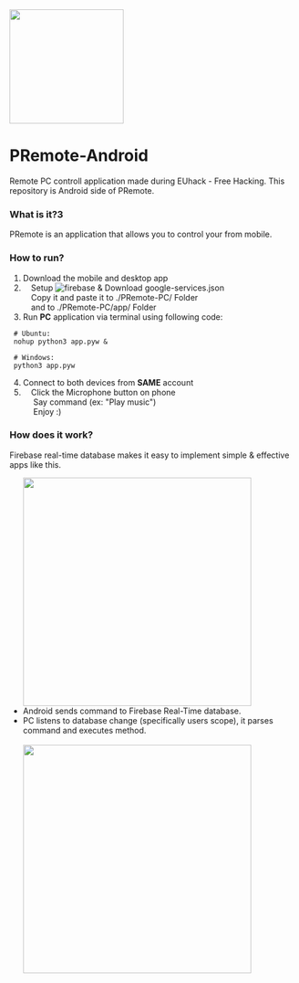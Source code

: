 <img src="https://user-images.githubusercontent.com/37747169/38216106-d74a953e-36da-11e8-9028-684ea87c70fa.png" width=200>
<br>

# PRemote-Android
Remote PC controll application made during EUhack - Free Hacking.
This repository is Android side of PRemote.

### What is it?3
PRemote is an application that allows you to control your from mobile.

### How to run?

1. Download the mobile and desktop app
2. &emsp;Setup ![firebase](https://firebase.google.com/) & Download google-services.json <br>
 &emsp;Copy it and paste it to ./PRemote-PC/ Folder <br>
 &emsp;and to ./PRemote-PC/app/ Folder <br>
3. Run **PC** application via terminal using following code: 
```
 # Ubuntu:
 nohup python3 app.pyw &
 
 # Windows:
 python3 app.pyw
```
4. Connect to both devices from **SAME** account
5. &emsp;Click the Microphone button on phone <br>
&emsp; Say command (ex: "Play music") <br>
&emsp; Enjoy :) <br>
        
### How does it work?
Firebase real-time database makes it easy to implement simple & effective apps like this.
<ul>
  <img src="https://user-images.githubusercontent.com/37747169/38215899-37c19e22-36da-11e8-9e23-4305cb8fada2.png" width=400> 
  <br>
  <li> Android sends command to Firebase Real-Time database. </li>
  <li> PC listens to database change (specifically users scope), it parses command and executes method. </li>
  <br>
  <img src="https://user-images.githubusercontent.com/37747169/38215717-c34ba646-36d9-11e8-972d-cb76cff849dc.png" width=400>
</ul>
